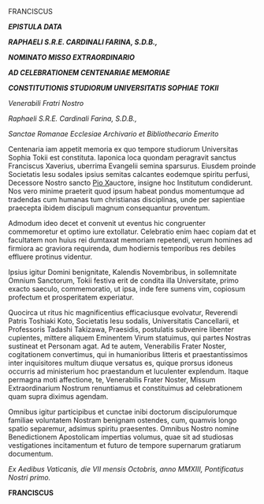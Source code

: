 FRANCISCUS

***EPISTULA DATA***

***RAPHAELI S.R.E. CARDINALI FARINA, S.D.B.,***

***NOMINATO MISSO EXTRAORDINARIO***

***AD CELEBRATIONEM CENTENARIAE MEMORIAE***

***CONSTITUTIONIS STUDIORUM UNIVERSITATIS SOPHIAE TOKII***

*Venerabili Fratri Nostro*

*Raphaeli S.R.E. Cardinali Farina, S.D.B.,*

*Sanctae Romanae Ecclesiae Archivario et Bibliothecario Emerito*

Centenaria iam appetit memoria ex quo tempore studiorum Universitas Sophia Tokii est constituta. Iaponica loca quondam peragravit sanctus Franciscus Xaverius, uberrima Evangelii semina sparsurus. Eiusdem proinde Societatis Iesu sodales ipsius semitas calcantes eodemque spiritu perfusi, Decessore Nostro sancto [Pio X](http://www.vatican.va/latin/popes_latin/pio-x/latin_hf_piox.html)auctore, insigne hoc Institutum condiderunt. Nos vero minime praeterit quod ipsum habeat pondus momentumque ad tradendas cum humanas tum christianas disciplinas, unde per sapientiae praecepta ibidem discipuli magnum consequantur proventum.

Admodum ideo decet et convenit ut eventus hic congruenter commemoretur et optimo iure extollatur. Celebratio enim haec copiam dat et facultatem non huius rei dumtaxat memoriam repetendi, verum homines ad firmiora ac graviora requirenda, dum hodiernis temporibus res debiles effluere protinus videntur.

Ipsius igitur Domini benignitate, Kalendis Novembribus, in sollemnitate Omnium Sanctorum, Tokii festiva erit de condita illa Universitate, primo exacto saeculo, commemoratio, ut ipsa, inde fere sumens vim, copiosum profectum et prosperitatem experiatur.

Quocirca ut ritus hic magnificentius efficaciusque evolvatur, Reverendi Patris Toshiaki Koto, Societatis Iesu sodalis, Universitatis Cancellarii, et Professoris Tadashi Takizawa, Praesidis, postulatis subvenire libenter cupientes, mittere aliquem Eminentem Virum statuimus, qui partes Nostras sustineat et Personam agat. Ad te autem, Venerabilis Frater Noster, cogitationem convertimus, qui in humanioribus litteris et praestantissimos inter inquisitores multum diuque versatus es, quique prorsus idoneus occurris ad ministerium hoc praestandum et luculenter explendum. Itaque permagna moti affectione, te, Venerabilis Frater Noster, Missum Extraordinarium Nostrum renuntiamus et constituimus ad celebrationem quam supra diximus agendam.

Omnibus igitur participibus et cunctae inibi doctorum discipulorumque familiae voluntatem Nostram benignam ostendes, cum, quamvis longo spatio separemur, adsimus spiritu praesentes. Omnibus Nostro nomine Benedictionem Apostolicam impertias volumus, quae sit ad studiosas vestigationes incitamentum et futuro de tempore supernarum gratiarum documentum.

*Ex Aedibus Vaticanis, die VII mensis Octobris, anno MMXIII, Pontificatus Nostri primo.*

**FRANCISCUS**